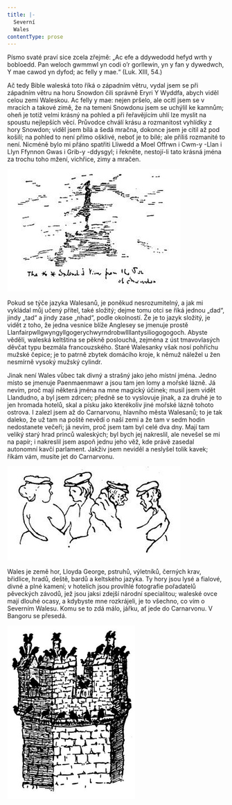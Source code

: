 ```yaml
---
title: |-
  Severní
  Wales
contentType: prose
---
```


  

Písmo svaté praví sice zcela zřejmě: „Ac efe a ddywedodd hefyd wrth y bobloedd. Pan weloch gwmmwl yn codi o’r gorllewin, yn y fan y dywedwch, Y mae cawod yn dyfod; ac felly y mae.“ (Luk. XIII, 54.)

Ač tedy Bible waleská toto říká o západním větru, vydal jsem se při západním větru na horu Snowdon čili správně Eryri Y Wyddfa, abych viděl celou zemi Waleskou. Ac felly y mae: nejen pršelo, ale ocitl jsem se v mracích a takové zimě, že na temeni Snowdonu jsem se uchýlil ke kamnům; oheň je totiž velmi krásný na pohled a při řeřavějícím uhlí lze myslit na spoustu nejlepších věcí. Průvodce chválí krásu a rozmanitost vyhlídky z hory Snowdon; viděl jsem bílá a šedá mračna, dokonce jsem je cítil až pod košilí; na pohled to není přímo ošklivé, neboť je to bílé; ale příliš rozmanité to není. Nicméně bylo mi přáno spatřiti Lliwedd a Moel Offrwn i Cwm-y -Llan i Llyn Ffynnon Gwas i Grib-y -ddysgyl; i řekněte, nestojí-li tato krásná jména za trochu toho mžení, vichřice, zimy a mračen.

![51](./resources/51.jpg)  

Pokud se týče jazyka Walesanů, je poněkud nesrozumitelný, a jak mi vykládal můj učený přítel, také složitý; dejme tomu otci se říká jednou „dad“, jindy „tad“ a jindy zase „nhad“, podle okolností. Že je to jazyk složitý, je vidět z toho, že jedna vesnice blíže Anglesey se jmenuje prostě Llanfairpwllgwyngyllgogerychwyrndrobwllllantysiliogogogoch. Abyste věděli, waleská keltština se pěkně poslouchá, zejména z úst tmavovlasých děvčat typu bezmála francouzského. Staré Walesanky však nosí pohříchu mužské čepice; je to patrně zbytek domácího kroje, k němuž náležel u žen nesmírně vysoký mužský cylindr.

Jinak není Wales vůbec tak divný a strašný jako jeho místní jména. Jedno místo se jmenuje Paenmaenmawr a jsou tam jen lomy a mořské lázně. Já nevím, proč mají některá jména na mne magický účinek; musil jsem vidět Llandudno, a byl jsem zdrcen; předně se to vyslovuje jinak, a za druhé je to jen hromada hotelů, skal a písku jako kterékoliv jiné mořské lázně tohoto ostrova. I zalezl jsem až do Carnarvonu, hlavního města Walesanů; to je tak daleko, že už tam na poště nevědí o naší zemi a že tam v sedm hodin nedostanete večeři; já nevím, proč jsem tam byl celé dva dny. Mají tam veliký starý hrad princů waleských; byl bych jej nakreslil, ale nevešel se mi na papír; i nakreslil jsem aspoň jednu jeho věž, kde právě zasedal autonomní kavčí parlament. Jakživ jsem neviděl a neslyšel tolik kavek; říkám vám, musíte jet do Carnarvonu.

![52](./resources/52.jpg)  

Wales je země hor, Lloyda George, pstruhů, výletníků, černých krav, břidlice, hradů, deště, bardů a keltského jazyka. Ty hory jsou lysé a fialové, divné a plné kamení; v hotelích jsou provlhlé fotografie pořadatelů pěveckých závodů, jež jsou jaksi zdejší národní specialitou; waleské ovce mají dlouhé ocasy, a kdybyste mne rozkrájeli, je to všechno, co vím o Severním Walesu. Komu se to zdá málo, jářku, ať jede do Carnarvonu. V Bangoru se přesedá.

![53](./resources/53.jpg)

